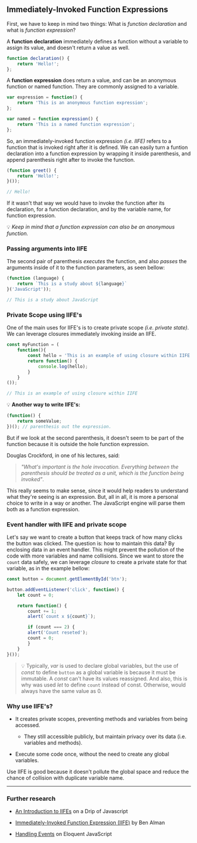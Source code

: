 ## Immediately-Invoked Function Expressions

First, we have to keep in mind two things: What is _function declaration_ and what is _function expression_?

A **function declaration** immediately defines a function without a variable to assign its value, and doesn't return a value as well.

```JavaScript
function declaration() {
    return 'Hello!';
};
```

A **function expression** does return a value, and can be an anonymous function or named function. They are commonly assigned to a variable.

```JavaScript
var expression = function() {
    return 'This is an anonymous function expression';
};

var named = function expression() {
    return 'This is a named function expression';
};
```

So, an immediately-invoked function expression _(i.e. IIFE)_ refers to a function that is invoked right after it is defined. We can easily turn a funtion declaration into a function expression by wrapping it inside parenthesis, and append parenthesis right after to invoke the function.

```JavaScript
(function greet() {
    return 'Hello!';
}());

// Hello!
```

If it wasn't that way we would have to invoke the function after its declaration, for a function declaration, and by the variable name, for function expression.

💡 _Keep in mind that a function expression can also be an anonymous function._

### Passing arguments into IIFE

The second pair of parenthesis _executes_ the function, and also _passes_ the arguments inside of it to the function parameters, as seen bellow:

```JavaScript
(function (language) {
    return `This is a study about ${language}`
}('JavaScript'));

// This is a study about JavaScript
```

### Private Scope using IIFE's

One of the main uses for IIFE's is to create private scope _(i.e. private state)_. We can leverage closures immediately invoking inside an IIFE.

```JavaScript
const myFunction = (
    function(){
        const hello = 'This is an example of using closure within IIFE';
        return function() {
            console.log(hello);
        }
    }
());

// This is an example of using closure within IIFE
``` 

💡 **Another way to write IIFE's:**

```JavaScript
(function() {
    return someValue;
})(); // parenthesis out the expression.
```

But if we look at the second parenthesis, it doesn't seem to be part of the function because it is outside the hole function expression.

Douglas Crockford, in one of his lectures, said: 

>_"What's important is the hole invocation. Everything between the parenthesis should be treated as a unit, which is the function being invoked"_. 

This really seems to make sense, since it would help readers to understand what they're seeing is an expression. But, all in all, it is more a personal choice to write in a way or another. The JavaScript engine will parse them both as a function expression.

### Event handler with IIFE and private scope

Let's say we want to create a button that keeps track of how many clicks the button was clicked. The question is: how to maintain this data? By enclosing data in an event handler. This might prevent the pollution of the code with more variables and name collisions. Since we want to store the `count` data safely, we can leverage _closure_ to create a private state for that variable, as in the example bellow:

```JavaScript
const button = document.getElementById('btn');

button.addEventListener('click', function() {
    let count = 0;

    return function() {
        count += 1;
        alert(`count x ${count}`);

        if (count === 2) {
        alert('Count reseted');
        count = 0;
        }
    }
}());
```

> 💡 Typically, _var_ is used to declare global variables, but the use of _const_ to define `button` as a global variable is because it must be immutable. A _const_ can't have its values reassigned. And also, this is why was used _let_ to define `count` instead of const. Otherwise, would always have the same value as 0.

### Why use IIFE's?

* It creates private scopes, preventing methods and variables from being accessed.
  
  * They still accessible publicly, but maintain privacy over its data (i.e. variables and methods).

* Execute some code once, without the need to create any global variables.

Use IIFE is good because it doesn't pollute the global space and reduce the chance of collision with duplicate variable name.

___

### Further research

* [An Introduction to IIFEs](http://adripofjavascript.com/blog/drips/an-introduction-to-iffes-immediately-invoked-function-expressions.html) on a Drip of Javascript

* [Immediately-Invoked Function Expression (IIFE)](http://benalman.com/news/2010/11/immediately-invoked-function-expression/) by Ben Alman

* [Handling Events](https://eloquentjavascript.net/15_event.html) on Eloquent JavaScript